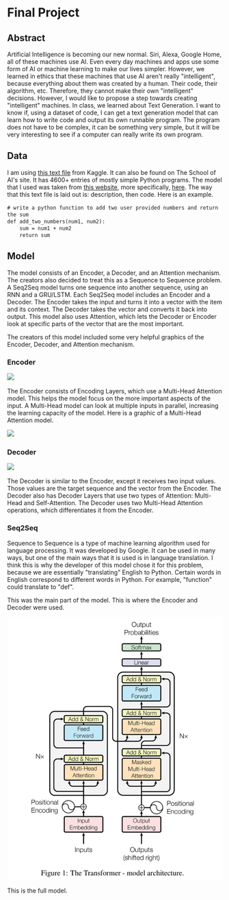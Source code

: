 # Final Project

## Abstract

Artificial Intelligence is becoming our new normal. Siri,
Alexa, Google Home, all of these machines use AI. Even 
every day machines and apps use some form of AI or machine 
learning to make our lives simpler. However, we learned in 
ethics that these machines that use AI aren't really "intelligent",
because everything about them was created by a human. Their
code, their algorithm, etc. Therefore, they cannot make their
own "intelligent" decisions. However, I would like to propose
a step towards creating "intelligent" machines. In class,
we learned about Text Generation. I want to know if,
using a dataset of code, I can get a text 
generation model that can learn how to write code and 
output its own runnable program. 
The program does not have to be complex, it can be something
very simple, but it will be very interesting to see if a 
computer can really write its own program.

## Data

I am using [this text file](https://www.kaggle.com/veeralakrishna/python-code-data)
from Kaggle. It can also be found on The School of AI's site.
It has 4600+ entries of mostly simple Python programs. The
model that I used was taken from [this website](https://towardsdatascience.com/building-a-python-code-generator-4b476eec5804),
more specifically, [here](https://github.com/divyam96/English-to-Python-Converter). 
The way that this text file is laid out is: description, then code. 
Here is an example. 

    # write a python function to add two user provided numbers and return the sum
    def add_two_numbers(num1, num2):
        sum = num1 + num2
        return sum

## Model

The model consists of an Encoder, a Decoder, and an Attention
mechanism. The creators also decided to treat this as a 
Sequence to Sequence problem. A Seq2Seq model turns
one sequence into another sequence, using an RNN and a 
GRU/LSTM. Each Seq2Seq model includes an Encoder and a 
Decoder. The Encoder takes the input and turns it into a 
vector with the item and its context. The Decoder takes the
vector and converts it back into output. This model also uses
Attention, which lets the Decoder or Encoder look at specific parts 
of the vector that are the most important. 

The creators of this model included some very helpful 
graphics of the Encoder, Decoder, and Attention mechanism.

### Encoder

![](https://camo.githubusercontent.com/f5e9af2d641603536654d6d1551881c51573a1f0/68747470733a2f2f7261772e67697468756275736572636f6e74656e742e636f6d2f62656e747265766574742f7079746f7263682d736571327365712f393437396663623533323231346164323666643462646139666366303831613035653161616634652f6173736574732f7472616e73666f726d65722d656e636f6465722e706e67)

The Encoder consists of Encoding Layers, which use a 
Multi-Head Attention model. This helps the model focus on
the more important aspects of the input. A Multi-Head model
can look at multiple inputs in parallel, increasing the learning
capacity of the model. Here is a graphic of a Multi-Head Attention model. 

![](https://camo.githubusercontent.com/2ee38f2359aa03ae42b9b22ef111fcf19d1cc95d/68747470733a2f2f7261772e67697468756275736572636f6e74656e742e636f6d2f62656e747265766574742f7079746f7263682d736571327365712f393437396663623533323231346164323666643462646139666366303831613035653161616634652f6173736574732f7472616e73666f726d65722d617474656e74696f6e2e706e67)


### Decoder

![](https://camo.githubusercontent.com/9bded9703e3f61fba6a5c4cb7f80fa0f34bf7f04/68747470733a2f2f7261772e67697468756275736572636f6e74656e742e636f6d2f62656e747265766574742f7079746f7263682d736571327365712f393437396663623533323231346164323666643462646139666366303831613035653161616634652f6173736574732f7472616e73666f726d65722d6465636f6465722e706e67)

The Decoder is similar to the Encoder, except it receives
two input values. Those values are the target sequence and
the vector from the Encoder. The Decoder also has Decoder
Layers that use two types of Attention: Multi-Head and 
Self-Attention. The Decoder uses two Multi-Head Attention
operations, which differentiates it from the Encoder. 

### Seq2Seq

Sequence to Sequence is a type of machine learning algorithm
used for language processing. It was developed by Google. 
It can be used in many ways, but one of the main ways 
that it is used is in language translation.
I think this is why the developer of this model chose it for 
this problem, because we are essentially "translating"
English to Python. Certain words in English correspond to 
different words in Python. For example, "function" could 
translate to "def". 

This was the main part of the model. This is where the 
Encoder and Decoder were used. 

![](https://github.com/divyam96/English-to-Python-Converter/blob/main/res/transformer_multihead.png?raw=true)

This is the full model.
